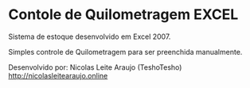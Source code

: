# Contole de Quilometragem EXCEL

Sistema de estoque desenvolvido em Excel 2007. 

Simples controle de Quilometragem para ser preenchida manualmente. 


Desenvolvido por: Nicolas Leite Araujo (TeshoTesho)
http://nicolasleitearaujo.online
